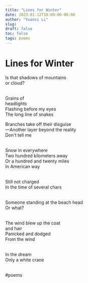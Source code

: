 ```yaml
---
title: "Lines for Winter"
date: 2023-01-12T18:09:00-08:00
author: "Yuanxi Li"
slug:
draft: false
toc: false
tags: poems
---
```


# Lines for Winter

Is that shadows of mountains<br>
or cloud?<br /><br />

Grains of<br>
headlights<br>
Flashing before my eyes<br>
The long line of snakes

Branches take off their disguise<br>
—Another layer  beyond the reality<br>
Don't tell me<br /><br />


Snow in everywhere<br>
Two hundred kilometers away<br>
Or a hundred and twenty miles<br>
In American way<br /><br />


Still not charged<br>
In the time of several chars<br /><br />


Someone standing  at the beach head<br>
Or what?<br /><br />


The wind blew up the coat<br>
and hair<br>
Panicked and dodged<br>
From the wind<br /><br />


In the dream<br>
Only a white crane<br /><br />

#poems